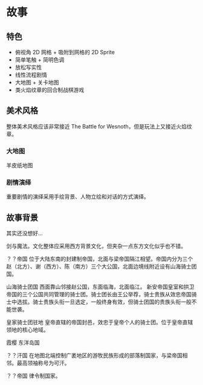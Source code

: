 # 故事

## 特色

- 俯视角 2D 网格 + 吸附到网格的 2D Sprite
- 简单笔触 + 简明色调
- 放松写实性
- 线性流程剧情
- 大地图 + 关卡地图
- 类火焰纹章的回合制战棋游戏

## 美术风格

整体美术风格应该非常接近 The Battle for Wesnoth，但是玩法上又接近火焰纹章。

### 大地图

羊皮纸地图

### 剧情演绎

重要剧情的演绎采用手绘背景、人物立绘和对话的方式演绎。

## 故事背景

其实还没想好…

剑与魔法。文化整体应采用西方背景文化，但夹杂一点东方文化似乎也不错。

？？帝国
位于大陆东南的封建制帝国，北面与梁帝国隔江相望。帝国内分为三个赵（北方）、谢（西方）、陈（南方）三个大公国，北面边境线附近设有山海骑士团国。

山海骑士团国
西面靠山邻接赵公国，东面临海，北面临江。
新安帝国皇室和拱卫帝国的三个公国共同管理的骑士团。骑士团长由王公举荐，骑士贵族从效忠帝国骑士中选拔。骑士贵族头衔一旦选定，一般终身有效，但骑士团国的贵族头衔一般不能世袭。

皇家骑士团驻地
皇帝直辖的帝国封邑，效忠于皇帝个人的骑士团。位于皇帝直辖领地的核心地域。

霞樱
东洋岛国

？？汗国
在地图北端控制广袤地区的游牧民族形成的部落制国家，与梁帝国相邻。最高领袖称号为可汗。

？？帝国
律令制国家。
